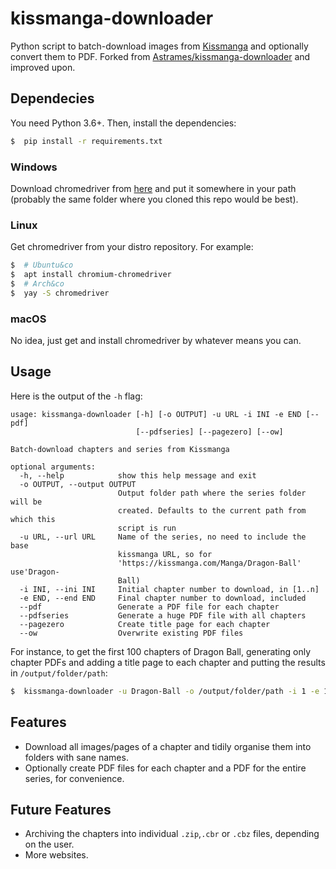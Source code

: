 # kissmanga-downloader

Python script to batch-download images from [Kissmanga](https://kissmanga.com) and optionally convert them to PDF.
Forked from [Astrames/kissmanga-downloader](https://github.com/Astrames/kissmanga-downloader) and improved upon.

## Dependecies

You need Python 3.6+. Then, install the dependencies:

```bash
$  pip install -r requirements.txt
```

### Windows

Download chromedriver from [here](https://sites.google.com/a/chromium.org/chromedriver/downloads) and put it somewhere in your path (probably the same folder where you cloned this repo would be best).

### Linux

Get chromedriver from your distro repository. For example:

```bash
$  # Ubuntu&co
$  apt install chromium-chromedriver
$  # Arch&co
$  yay -S chromedriver
```

### macOS

No idea, just get and install chromedriver by whatever means you can.


## Usage

Here is the output of the `-h` flag:

```
usage: kissmanga-downloader [-h] [-o OUTPUT] -u URL -i INI -e END [--pdf]                                        
                            [--pdfseries] [--pagezero] [--ow]

Batch-download chapters and series from Kissmanga

optional arguments:
  -h, --help            show this help message and exit
  -o OUTPUT, --output OUTPUT
                        Output folder path where the series folder will be
                        created. Defaults to the current path from which this
                        script is run
  -u URL, --url URL     Name of the series, no need to include the base
                        kissmanga URL, so for
                        'https://kissmanga.com/Manga/Dragon-Ball' use'Dragon-
                        Ball)
  -i INI, --ini INI     Initial chapter number to download, in [1..n]
  -e END, --end END     Final chapter number to download, included
  --pdf                 Generate a PDF file for each chapter
  --pdfseries           Generate a huge PDF file with all chapters
  --pagezero            Create title page for each chapter
  --ow                  Overwrite existing PDF files
```

For instance, to get the first 100 chapters of Dragon Ball, generating only chapter PDFs and adding a title page to each chapter and putting the results in `/output/folder/path`:

```bash
$  kissmanga-downloader -u Dragon-Ball -o /output/folder/path -i 1 -e 100 --pdf --pagezero --ow
```

## Features

*  Download all images/pages of a chapter and tidily organise them into folders with sane names.
*  Optionally create PDF files for each chapter and a PDF for the entire series, for convenience.

## Future Features

* Archiving the chapters into individual `.zip`,`.cbr` or `.cbz` files, depending on the user.
* More websites.

